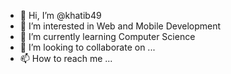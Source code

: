 - 👋 Hi, I’m @khatib49
- 👀 I’m interested in Web and Mobile Development
- 🌱 I’m currently learning Computer Science
- 💞️ I’m looking to collaborate on ...
- 📫 How to reach me ...

<!---
khatib49/khatib49 is a ✨ special ✨ repository because its `README.md` (this file) appears on your GitHub profile.
You can click the Preview link to take a look at your changes.
--->
